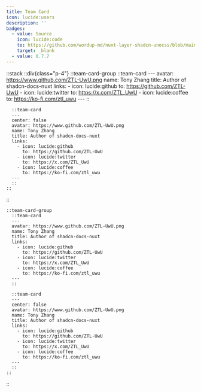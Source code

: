 ```yaml
---
title: Team Card
icon: lucide:users
description: ''
badges:
  - value: Source
    icon: lucide:code
    to: https://github.com/wordup-md/nuxt-layer-shadcn-unocss/blob/main/components/content/TeamCard.vue
    target: _blank
  - value: 0.7.7
---
```


::stack
  ::div{class="p-4"}
    ::team-card-group
      ::team-card
      ---
      avatar: https://www.github.com/ZTL-UwU.png
      name: Tony Zhang
      title: Author of shadcn-docs-nuxt
      links:
        - icon: lucide:github
          to: https://github.com/ZTL-UwU
        - icon: lucide:twitter
          to: https://x.com/ZTL_UwU
        - icon: lucide:coffee
          to: https://ko-fi.com/ztl_uwu
      ---
      ::

      ::team-card
      ---
      center: false
      avatar: https://www.github.com/ZTL-UwU.png
      name: Tony Zhang
      title: Author of shadcn-docs-nuxt
      links:
        - icon: lucide:github
          to: https://github.com/ZTL-UwU
        - icon: lucide:twitter
          to: https://x.com/ZTL_UwU
        - icon: lucide:coffee
          to: https://ko-fi.com/ztl_uwu
      ---
      ::
    ::
  ::
  ```mdc
  ::team-card-group
    ::team-card
    ---
    avatar: https://www.github.com/ZTL-UwU.png
    name: Tony Zhang
    title: Author of shadcn-docs-nuxt
    links:
      - icon: lucide:github
        to: https://github.com/ZTL-UwU
      - icon: lucide:twitter
        to: https://x.com/ZTL_UwU
      - icon: lucide:coffee
        to: https://ko-fi.com/ztl_uwu
    ---
    ::

    ::team-card
    ---
    center: false
    avatar: https://www.github.com/ZTL-UwU.png
    name: Tony Zhang
    title: Author of shadcn-docs-nuxt
    links:
      - icon: lucide:github
        to: https://github.com/ZTL-UwU
      - icon: lucide:twitter
        to: https://x.com/ZTL_UwU
      - icon: lucide:coffee
        to: https://ko-fi.com/ztl_uwu
    ---
    ::
  ::
  ```
::
